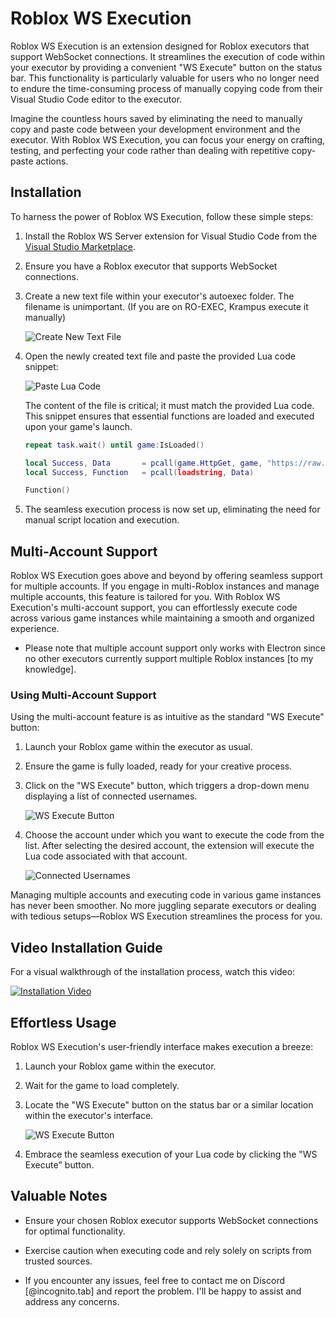 # Roblox WS Execution

Roblox WS Execution is an extension designed for Roblox executors that support WebSocket connections. It streamlines the execution of code within your executor by providing a convenient "WS Execute" button on the status bar. This functionality is particularly valuable for users who no longer need to endure the time-consuming process of manually copying code from their Visual Studio Code editor to the executor.

Imagine the countless hours saved by eliminating the need to manually copy and paste code between your development environment and the executor. With Roblox WS Execution, you can focus your energy on crafting, testing, and perfecting your code rather than dealing with repetitive copy-paste actions.

## Installation

To harness the power of Roblox WS Execution, follow these simple steps:

1. Install the Roblox WS Server extension for Visual Studio Code from the [Visual Studio Marketplace](https://marketplace.visualstudio.com/items?itemName=incognito-developer.roblox-ws-server&ssr=false#version-history).

2. Ensure you have a Roblox executor that supports WebSocket connections.

3. Create a new text file within your executor's autoexec folder. The filename is unimportant. (If you are on RO-EXEC, Krampus execute it manually)

   ![Create New Text File](https://i.imgur.com/rkpnrDq.png)

4. Open the newly created text file and paste the provided Lua code snippet:

   ![Paste Lua Code](https://i.imgur.com/wOYSx1f.png)

   The content of the file is critical; it must match the provided Lua code. This snippet ensures that essential functions are loaded and executed upon your game's launch.

   ```lua
   repeat task.wait() until game:IsLoaded()

   local Success, Data       = pcall(game.HttpGet, game, "https://raw.githubusercontent.com/lncoognito/Roblox-WS/main/Client.lua")
   local Success, Function   = pcall(loadstring, Data)

   Function()
   ```

5. The seamless execution process is now set up, eliminating the need for manual script location and execution.

## Multi-Account Support

Roblox WS Execution goes above and beyond by offering seamless support for multiple accounts. If you engage in multi-Roblox instances and manage multiple accounts, this feature is tailored for you. With Roblox WS Execution's multi-account support, you can effortlessly execute code across various game instances while maintaining a smooth and organized experience.

* Please note that multiple account support only works with Electron since no other executors currently support multiple Roblox instances [to my knowledge].

### Using Multi-Account Support

Using the multi-account feature is as intuitive as the standard "WS Execute" button:

1. Launch your Roblox game within the executor as usual.
2. Ensure the game is fully loaded, ready for your creative process.
3. Click on the "WS Execute" button, which triggers a drop-down menu displaying a list of connected usernames.

   ![WS Execute Button](https://i.imgur.com/ipzfCf2.png)

4. Choose the account under which you want to execute the code from the list. After selecting the desired account, the extension will execute the Lua code associated with that account.

   ![Connected Usernames](https://i.imgur.com/t7xmFi8.png)

Managing multiple accounts and executing code in various game instances has never been smoother. No more juggling separate executors or dealing with tedious setups—Roblox WS Execution streamlines the process for you.

## Video Installation Guide

For a visual walkthrough of the installation process, watch this video:

   [![Installation Video](https://img.youtube.com/vi/IT8jH5-UlI4/mqdefault.jpg)](https://www.youtube.com/watch?v=IT8jH5-UlI4)

## Effortless Usage

Roblox WS Execution's user-friendly interface makes execution a breeze:

1. Launch your Roblox game within the executor.

2. Wait for the game to load completely.

3. Locate the "WS Execute" button on the status bar or a similar location within the executor's interface.

   ![WS Execute Button](https://i.imgur.com/ipzfCf2.png)

4. Embrace the seamless execution of your Lua code by clicking the "WS Execute" button.

## Valuable Notes

- Ensure your chosen Roblox executor supports WebSocket connections for optimal functionality.

- Exercise caution when executing code and rely solely on scripts from trusted sources.

- If you encounter any issues, feel free to contact me on Discord [@incognito.tab] and report the problem. I'll be happy to assist and address any concerns.
